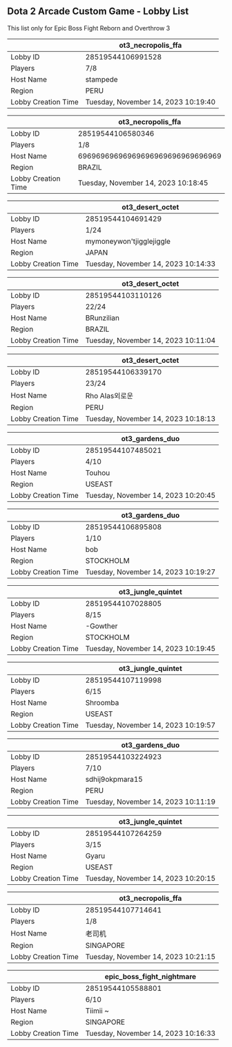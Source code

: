 ## Dota 2 Arcade Custom Game - Lobby List

This list only for Epic Boss Fight Reborn and Overthrow 3

|  | ot3_necropolis_ffa |
| ------ | ------ |
| Lobby ID | 28519544106991528 |
| Players | 7/8 |
| Host Name | stampede |
| Region | PERU |
| Lobby Creation Time | Tuesday, November 14, 2023 10:19:40 |


|  | ot3_necropolis_ffa |
| ------ | ------ |
| Lobby ID | 28519544106580346 |
| Players | 1/8 |
| Host Name | 69696969696969696969696969696969 |
| Region | BRAZIL |
| Lobby Creation Time | Tuesday, November 14, 2023 10:18:45 |


|  | ot3_desert_octet |
| ------ | ------ |
| Lobby ID | 28519544104691429 |
| Players | 1/24 |
| Host Name | mymoneywon'tjigglejiggle |
| Region | JAPAN |
| Lobby Creation Time | Tuesday, November 14, 2023 10:14:33 |


|  | ot3_desert_octet |
| ------ | ------ |
| Lobby ID | 28519544103110126 |
| Players | 22/24 |
| Host Name | BRunzilian |
| Region | BRAZIL |
| Lobby Creation Time | Tuesday, November 14, 2023 10:11:04 |


|  | ot3_desert_octet |
| ------ | ------ |
| Lobby ID | 28519544106339170 |
| Players | 23/24 |
| Host Name | Rho AIas외로운 |
| Region | PERU |
| Lobby Creation Time | Tuesday, November 14, 2023 10:18:13 |


|  | ot3_gardens_duo |
| ------ | ------ |
| Lobby ID | 28519544107485021 |
| Players | 4/10 |
| Host Name | Touhou |
| Region | USEAST |
| Lobby Creation Time | Tuesday, November 14, 2023 10:20:45 |


|  | ot3_gardens_duo |
| ------ | ------ |
| Lobby ID | 28519544106895808 |
| Players | 1/10 |
| Host Name | bob |
| Region | STOCKHOLM |
| Lobby Creation Time | Tuesday, November 14, 2023 10:19:27 |


|  | ot3_jungle_quintet |
| ------ | ------ |
| Lobby ID | 28519544107028805 |
| Players | 8/15 |
| Host Name | -Gowther |
| Region | STOCKHOLM |
| Lobby Creation Time | Tuesday, November 14, 2023 10:19:45 |


|  | ot3_jungle_quintet |
| ------ | ------ |
| Lobby ID | 28519544107119998 |
| Players | 6/15 |
| Host Name | Shroomba |
| Region | USEAST |
| Lobby Creation Time | Tuesday, November 14, 2023 10:19:57 |


|  | ot3_gardens_duo |
| ------ | ------ |
| Lobby ID | 28519544103224923 |
| Players | 7/10 |
| Host Name | sdhij9okpmara15 |
| Region | PERU |
| Lobby Creation Time | Tuesday, November 14, 2023 10:11:19 |


|  | ot3_jungle_quintet |
| ------ | ------ |
| Lobby ID | 28519544107264259 |
| Players | 3/15 |
| Host Name | Gyaru |
| Region | USEAST |
| Lobby Creation Time | Tuesday, November 14, 2023 10:20:15 |


|  | ot3_necropolis_ffa |
| ------ | ------ |
| Lobby ID | 28519544107714641 |
| Players | 1/8 |
| Host Name | 老司机 |
| Region | SINGAPORE |
| Lobby Creation Time | Tuesday, November 14, 2023 10:21:15 |


|  | epic_boss_fight_nightmare |
| ------ | ------ |
| Lobby ID | 28519544105588801 |
| Players | 6/10 |
| Host Name | Tiimii ~ |
| Region | SINGAPORE |
| Lobby Creation Time | Tuesday, November 14, 2023 10:16:33 |



